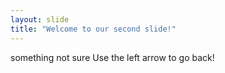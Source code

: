 ```yaml
---
layout: slide
title: "Welcome to our second slide!"
---
```

something not sure
Use the left arrow to go back!
